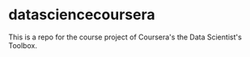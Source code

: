 datasciencecoursera
===================

This is a repo for the course project of Coursera's the Data Scientist's Toolbox.
